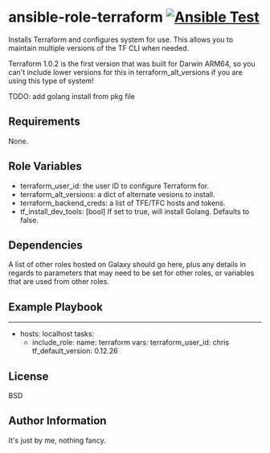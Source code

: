 ansible-role-terraform [![Ansible Test](https://github.com/Diehlabs/ansible-role-terraform/actions/workflows/test.yml/badge.svg)](https://github.com/Diehlabs/ansible-role-terraform/actions/workflows/test.yml)
=========

Installs Terraform and configures system for use.
This allows you to maintain multiple versions of the TF CLI when needed.

Terraform 1.0.2 is the first version that was built for Darwin ARM64, so you can't include lower versions for this in terraform_alt_versions if you are using this type of system!

TODO:
add golang install from pkg file

Requirements
------------

None.

Role Variables
--------------
* terraform_user_id: the user ID to configure Terraform for.
* terraform_alt_versions: a dict of alternate vesions to install.
* terraform_backend_creds: a list of TFE/TFC hosts and tokens.
* tf_install_dev_tools: [bool] If set to true, will install Golang. Defaults to false.

Dependencies
------------

A list of other roles hosted on Galaxy should go here, plus any details in regards to parameters that may need to be set for other roles, or variables that are used from other roles.

Example Playbook
----------------

---
- hosts: localhost
  tasks:
    - include_role:
        name: terraform
      vars:
        terraform_user_id: chris
        tf_default_version: 0.12.26

License
-------

BSD

Author Information
------------------

It's just by me, nothing fancy.

